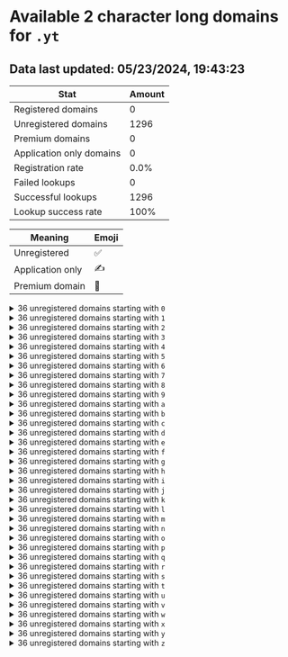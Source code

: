 # Available 2 character long domains for `.yt`

## Data last updated: 05/23/2024, 19:43:23

|Stat|Amount|
|--|--|
|Registered domains|0|
|Unregistered domains|1296|
|Premium domains|0|
|Application only domains|0|
|Registration rate|0.0%|
|Failed lookups|0|
|Successful lookups|1296|
|Lookup success rate|100%|


|Meaning|Emoji|
|--|--|
|Unregistered|:white_check_mark:|
|Application only|:writing_hand:|
|Premium domain|:gem:|

<details>
<summary>36 unregistered domains starting with <bold><code>0</code></bold></summary>

|Type|Domain|
|--|--|
|:white_check_mark:|`00.yt`|
|:white_check_mark:|`01.yt`|
|:white_check_mark:|`02.yt`|
|:white_check_mark:|`03.yt`|
|:white_check_mark:|`04.yt`|
|:white_check_mark:|`05.yt`|
|:white_check_mark:|`06.yt`|
|:white_check_mark:|`07.yt`|
|:white_check_mark:|`08.yt`|
|:white_check_mark:|`09.yt`|
|:white_check_mark:|`0a.yt`|
|:white_check_mark:|`0b.yt`|
|:white_check_mark:|`0c.yt`|
|:white_check_mark:|`0d.yt`|
|:white_check_mark:|`0e.yt`|
|:white_check_mark:|`0f.yt`|
|:white_check_mark:|`0g.yt`|
|:white_check_mark:|`0h.yt`|
|:white_check_mark:|`0i.yt`|
|:white_check_mark:|`0j.yt`|
|:white_check_mark:|`0k.yt`|
|:white_check_mark:|`0l.yt`|
|:white_check_mark:|`0m.yt`|
|:white_check_mark:|`0n.yt`|
|:white_check_mark:|`0o.yt`|
|:white_check_mark:|`0p.yt`|
|:white_check_mark:|`0q.yt`|
|:white_check_mark:|`0r.yt`|
|:white_check_mark:|`0s.yt`|
|:white_check_mark:|`0t.yt`|
|:white_check_mark:|`0u.yt`|
|:white_check_mark:|`0v.yt`|
|:white_check_mark:|`0w.yt`|
|:white_check_mark:|`0x.yt`|
|:white_check_mark:|`0y.yt`|
|:white_check_mark:|`0z.yt`|
</details>
<details>
<summary>36 unregistered domains starting with <bold><code>1</code></bold></summary>

|Type|Domain|
|--|--|
|:white_check_mark:|`10.yt`|
|:white_check_mark:|`11.yt`|
|:white_check_mark:|`12.yt`|
|:white_check_mark:|`13.yt`|
|:white_check_mark:|`14.yt`|
|:white_check_mark:|`15.yt`|
|:white_check_mark:|`16.yt`|
|:white_check_mark:|`17.yt`|
|:white_check_mark:|`18.yt`|
|:white_check_mark:|`19.yt`|
|:white_check_mark:|`1a.yt`|
|:white_check_mark:|`1b.yt`|
|:white_check_mark:|`1c.yt`|
|:white_check_mark:|`1d.yt`|
|:white_check_mark:|`1e.yt`|
|:white_check_mark:|`1f.yt`|
|:white_check_mark:|`1g.yt`|
|:white_check_mark:|`1h.yt`|
|:white_check_mark:|`1i.yt`|
|:white_check_mark:|`1j.yt`|
|:white_check_mark:|`1k.yt`|
|:white_check_mark:|`1l.yt`|
|:white_check_mark:|`1m.yt`|
|:white_check_mark:|`1n.yt`|
|:white_check_mark:|`1o.yt`|
|:white_check_mark:|`1p.yt`|
|:white_check_mark:|`1q.yt`|
|:white_check_mark:|`1r.yt`|
|:white_check_mark:|`1s.yt`|
|:white_check_mark:|`1t.yt`|
|:white_check_mark:|`1u.yt`|
|:white_check_mark:|`1v.yt`|
|:white_check_mark:|`1w.yt`|
|:white_check_mark:|`1x.yt`|
|:white_check_mark:|`1y.yt`|
|:white_check_mark:|`1z.yt`|
</details>
<details>
<summary>36 unregistered domains starting with <bold><code>2</code></bold></summary>

|Type|Domain|
|--|--|
|:white_check_mark:|`20.yt`|
|:white_check_mark:|`21.yt`|
|:white_check_mark:|`22.yt`|
|:white_check_mark:|`23.yt`|
|:white_check_mark:|`24.yt`|
|:white_check_mark:|`25.yt`|
|:white_check_mark:|`26.yt`|
|:white_check_mark:|`27.yt`|
|:white_check_mark:|`28.yt`|
|:white_check_mark:|`29.yt`|
|:white_check_mark:|`2a.yt`|
|:white_check_mark:|`2b.yt`|
|:white_check_mark:|`2c.yt`|
|:white_check_mark:|`2d.yt`|
|:white_check_mark:|`2e.yt`|
|:white_check_mark:|`2f.yt`|
|:white_check_mark:|`2g.yt`|
|:white_check_mark:|`2h.yt`|
|:white_check_mark:|`2i.yt`|
|:white_check_mark:|`2j.yt`|
|:white_check_mark:|`2k.yt`|
|:white_check_mark:|`2l.yt`|
|:white_check_mark:|`2m.yt`|
|:white_check_mark:|`2n.yt`|
|:white_check_mark:|`2o.yt`|
|:white_check_mark:|`2p.yt`|
|:white_check_mark:|`2q.yt`|
|:white_check_mark:|`2r.yt`|
|:white_check_mark:|`2s.yt`|
|:white_check_mark:|`2t.yt`|
|:white_check_mark:|`2u.yt`|
|:white_check_mark:|`2v.yt`|
|:white_check_mark:|`2w.yt`|
|:white_check_mark:|`2x.yt`|
|:white_check_mark:|`2y.yt`|
|:white_check_mark:|`2z.yt`|
</details>
<details>
<summary>36 unregistered domains starting with <bold><code>3</code></bold></summary>

|Type|Domain|
|--|--|
|:white_check_mark:|`30.yt`|
|:white_check_mark:|`31.yt`|
|:white_check_mark:|`32.yt`|
|:white_check_mark:|`33.yt`|
|:white_check_mark:|`34.yt`|
|:white_check_mark:|`35.yt`|
|:white_check_mark:|`36.yt`|
|:white_check_mark:|`37.yt`|
|:white_check_mark:|`38.yt`|
|:white_check_mark:|`39.yt`|
|:white_check_mark:|`3a.yt`|
|:white_check_mark:|`3b.yt`|
|:white_check_mark:|`3c.yt`|
|:white_check_mark:|`3d.yt`|
|:white_check_mark:|`3e.yt`|
|:white_check_mark:|`3f.yt`|
|:white_check_mark:|`3g.yt`|
|:white_check_mark:|`3h.yt`|
|:white_check_mark:|`3i.yt`|
|:white_check_mark:|`3j.yt`|
|:white_check_mark:|`3k.yt`|
|:white_check_mark:|`3l.yt`|
|:white_check_mark:|`3m.yt`|
|:white_check_mark:|`3n.yt`|
|:white_check_mark:|`3o.yt`|
|:white_check_mark:|`3p.yt`|
|:white_check_mark:|`3q.yt`|
|:white_check_mark:|`3r.yt`|
|:white_check_mark:|`3s.yt`|
|:white_check_mark:|`3t.yt`|
|:white_check_mark:|`3u.yt`|
|:white_check_mark:|`3v.yt`|
|:white_check_mark:|`3w.yt`|
|:white_check_mark:|`3x.yt`|
|:white_check_mark:|`3y.yt`|
|:white_check_mark:|`3z.yt`|
</details>
<details>
<summary>36 unregistered domains starting with <bold><code>4</code></bold></summary>

|Type|Domain|
|--|--|
|:white_check_mark:|`40.yt`|
|:white_check_mark:|`41.yt`|
|:white_check_mark:|`42.yt`|
|:white_check_mark:|`43.yt`|
|:white_check_mark:|`44.yt`|
|:white_check_mark:|`45.yt`|
|:white_check_mark:|`46.yt`|
|:white_check_mark:|`47.yt`|
|:white_check_mark:|`48.yt`|
|:white_check_mark:|`49.yt`|
|:white_check_mark:|`4a.yt`|
|:white_check_mark:|`4b.yt`|
|:white_check_mark:|`4c.yt`|
|:white_check_mark:|`4d.yt`|
|:white_check_mark:|`4e.yt`|
|:white_check_mark:|`4f.yt`|
|:white_check_mark:|`4g.yt`|
|:white_check_mark:|`4h.yt`|
|:white_check_mark:|`4i.yt`|
|:white_check_mark:|`4j.yt`|
|:white_check_mark:|`4k.yt`|
|:white_check_mark:|`4l.yt`|
|:white_check_mark:|`4m.yt`|
|:white_check_mark:|`4n.yt`|
|:white_check_mark:|`4o.yt`|
|:white_check_mark:|`4p.yt`|
|:white_check_mark:|`4q.yt`|
|:white_check_mark:|`4r.yt`|
|:white_check_mark:|`4s.yt`|
|:white_check_mark:|`4t.yt`|
|:white_check_mark:|`4u.yt`|
|:white_check_mark:|`4v.yt`|
|:white_check_mark:|`4w.yt`|
|:white_check_mark:|`4x.yt`|
|:white_check_mark:|`4y.yt`|
|:white_check_mark:|`4z.yt`|
</details>
<details>
<summary>36 unregistered domains starting with <bold><code>5</code></bold></summary>

|Type|Domain|
|--|--|
|:white_check_mark:|`50.yt`|
|:white_check_mark:|`51.yt`|
|:white_check_mark:|`52.yt`|
|:white_check_mark:|`53.yt`|
|:white_check_mark:|`54.yt`|
|:white_check_mark:|`55.yt`|
|:white_check_mark:|`56.yt`|
|:white_check_mark:|`57.yt`|
|:white_check_mark:|`58.yt`|
|:white_check_mark:|`59.yt`|
|:white_check_mark:|`5a.yt`|
|:white_check_mark:|`5b.yt`|
|:white_check_mark:|`5c.yt`|
|:white_check_mark:|`5d.yt`|
|:white_check_mark:|`5e.yt`|
|:white_check_mark:|`5f.yt`|
|:white_check_mark:|`5g.yt`|
|:white_check_mark:|`5h.yt`|
|:white_check_mark:|`5i.yt`|
|:white_check_mark:|`5j.yt`|
|:white_check_mark:|`5k.yt`|
|:white_check_mark:|`5l.yt`|
|:white_check_mark:|`5m.yt`|
|:white_check_mark:|`5n.yt`|
|:white_check_mark:|`5o.yt`|
|:white_check_mark:|`5p.yt`|
|:white_check_mark:|`5q.yt`|
|:white_check_mark:|`5r.yt`|
|:white_check_mark:|`5s.yt`|
|:white_check_mark:|`5t.yt`|
|:white_check_mark:|`5u.yt`|
|:white_check_mark:|`5v.yt`|
|:white_check_mark:|`5w.yt`|
|:white_check_mark:|`5x.yt`|
|:white_check_mark:|`5y.yt`|
|:white_check_mark:|`5z.yt`|
</details>
<details>
<summary>36 unregistered domains starting with <bold><code>6</code></bold></summary>

|Type|Domain|
|--|--|
|:white_check_mark:|`60.yt`|
|:white_check_mark:|`61.yt`|
|:white_check_mark:|`62.yt`|
|:white_check_mark:|`63.yt`|
|:white_check_mark:|`64.yt`|
|:white_check_mark:|`65.yt`|
|:white_check_mark:|`66.yt`|
|:white_check_mark:|`67.yt`|
|:white_check_mark:|`68.yt`|
|:white_check_mark:|`69.yt`|
|:white_check_mark:|`6a.yt`|
|:white_check_mark:|`6b.yt`|
|:white_check_mark:|`6c.yt`|
|:white_check_mark:|`6d.yt`|
|:white_check_mark:|`6e.yt`|
|:white_check_mark:|`6f.yt`|
|:white_check_mark:|`6g.yt`|
|:white_check_mark:|`6h.yt`|
|:white_check_mark:|`6i.yt`|
|:white_check_mark:|`6j.yt`|
|:white_check_mark:|`6k.yt`|
|:white_check_mark:|`6l.yt`|
|:white_check_mark:|`6m.yt`|
|:white_check_mark:|`6n.yt`|
|:white_check_mark:|`6o.yt`|
|:white_check_mark:|`6p.yt`|
|:white_check_mark:|`6q.yt`|
|:white_check_mark:|`6r.yt`|
|:white_check_mark:|`6s.yt`|
|:white_check_mark:|`6t.yt`|
|:white_check_mark:|`6u.yt`|
|:white_check_mark:|`6v.yt`|
|:white_check_mark:|`6w.yt`|
|:white_check_mark:|`6x.yt`|
|:white_check_mark:|`6y.yt`|
|:white_check_mark:|`6z.yt`|
</details>
<details>
<summary>36 unregistered domains starting with <bold><code>7</code></bold></summary>

|Type|Domain|
|--|--|
|:white_check_mark:|`70.yt`|
|:white_check_mark:|`71.yt`|
|:white_check_mark:|`72.yt`|
|:white_check_mark:|`73.yt`|
|:white_check_mark:|`74.yt`|
|:white_check_mark:|`75.yt`|
|:white_check_mark:|`76.yt`|
|:white_check_mark:|`77.yt`|
|:white_check_mark:|`78.yt`|
|:white_check_mark:|`79.yt`|
|:white_check_mark:|`7a.yt`|
|:white_check_mark:|`7b.yt`|
|:white_check_mark:|`7c.yt`|
|:white_check_mark:|`7d.yt`|
|:white_check_mark:|`7e.yt`|
|:white_check_mark:|`7f.yt`|
|:white_check_mark:|`7g.yt`|
|:white_check_mark:|`7h.yt`|
|:white_check_mark:|`7i.yt`|
|:white_check_mark:|`7j.yt`|
|:white_check_mark:|`7k.yt`|
|:white_check_mark:|`7l.yt`|
|:white_check_mark:|`7m.yt`|
|:white_check_mark:|`7n.yt`|
|:white_check_mark:|`7o.yt`|
|:white_check_mark:|`7p.yt`|
|:white_check_mark:|`7q.yt`|
|:white_check_mark:|`7r.yt`|
|:white_check_mark:|`7s.yt`|
|:white_check_mark:|`7t.yt`|
|:white_check_mark:|`7u.yt`|
|:white_check_mark:|`7v.yt`|
|:white_check_mark:|`7w.yt`|
|:white_check_mark:|`7x.yt`|
|:white_check_mark:|`7y.yt`|
|:white_check_mark:|`7z.yt`|
</details>
<details>
<summary>36 unregistered domains starting with <bold><code>8</code></bold></summary>

|Type|Domain|
|--|--|
|:white_check_mark:|`80.yt`|
|:white_check_mark:|`81.yt`|
|:white_check_mark:|`82.yt`|
|:white_check_mark:|`83.yt`|
|:white_check_mark:|`84.yt`|
|:white_check_mark:|`85.yt`|
|:white_check_mark:|`86.yt`|
|:white_check_mark:|`87.yt`|
|:white_check_mark:|`88.yt`|
|:white_check_mark:|`89.yt`|
|:white_check_mark:|`8a.yt`|
|:white_check_mark:|`8b.yt`|
|:white_check_mark:|`8c.yt`|
|:white_check_mark:|`8d.yt`|
|:white_check_mark:|`8e.yt`|
|:white_check_mark:|`8f.yt`|
|:white_check_mark:|`8g.yt`|
|:white_check_mark:|`8h.yt`|
|:white_check_mark:|`8i.yt`|
|:white_check_mark:|`8j.yt`|
|:white_check_mark:|`8k.yt`|
|:white_check_mark:|`8l.yt`|
|:white_check_mark:|`8m.yt`|
|:white_check_mark:|`8n.yt`|
|:white_check_mark:|`8o.yt`|
|:white_check_mark:|`8p.yt`|
|:white_check_mark:|`8q.yt`|
|:white_check_mark:|`8r.yt`|
|:white_check_mark:|`8s.yt`|
|:white_check_mark:|`8t.yt`|
|:white_check_mark:|`8u.yt`|
|:white_check_mark:|`8v.yt`|
|:white_check_mark:|`8w.yt`|
|:white_check_mark:|`8x.yt`|
|:white_check_mark:|`8y.yt`|
|:white_check_mark:|`8z.yt`|
</details>
<details>
<summary>36 unregistered domains starting with <bold><code>9</code></bold></summary>

|Type|Domain|
|--|--|
|:white_check_mark:|`90.yt`|
|:white_check_mark:|`91.yt`|
|:white_check_mark:|`92.yt`|
|:white_check_mark:|`93.yt`|
|:white_check_mark:|`94.yt`|
|:white_check_mark:|`95.yt`|
|:white_check_mark:|`96.yt`|
|:white_check_mark:|`97.yt`|
|:white_check_mark:|`98.yt`|
|:white_check_mark:|`99.yt`|
|:white_check_mark:|`9a.yt`|
|:white_check_mark:|`9b.yt`|
|:white_check_mark:|`9c.yt`|
|:white_check_mark:|`9d.yt`|
|:white_check_mark:|`9e.yt`|
|:white_check_mark:|`9f.yt`|
|:white_check_mark:|`9g.yt`|
|:white_check_mark:|`9h.yt`|
|:white_check_mark:|`9i.yt`|
|:white_check_mark:|`9j.yt`|
|:white_check_mark:|`9k.yt`|
|:white_check_mark:|`9l.yt`|
|:white_check_mark:|`9m.yt`|
|:white_check_mark:|`9n.yt`|
|:white_check_mark:|`9o.yt`|
|:white_check_mark:|`9p.yt`|
|:white_check_mark:|`9q.yt`|
|:white_check_mark:|`9r.yt`|
|:white_check_mark:|`9s.yt`|
|:white_check_mark:|`9t.yt`|
|:white_check_mark:|`9u.yt`|
|:white_check_mark:|`9v.yt`|
|:white_check_mark:|`9w.yt`|
|:white_check_mark:|`9x.yt`|
|:white_check_mark:|`9y.yt`|
|:white_check_mark:|`9z.yt`|
</details>
<details>
<summary>36 unregistered domains starting with <bold><code>a</code></bold></summary>

|Type|Domain|
|--|--|
|:white_check_mark:|`a0.yt`|
|:white_check_mark:|`a1.yt`|
|:white_check_mark:|`a2.yt`|
|:white_check_mark:|`a3.yt`|
|:white_check_mark:|`a4.yt`|
|:white_check_mark:|`a5.yt`|
|:white_check_mark:|`a6.yt`|
|:white_check_mark:|`a7.yt`|
|:white_check_mark:|`a8.yt`|
|:white_check_mark:|`a9.yt`|
|:white_check_mark:|`aa.yt`|
|:white_check_mark:|`ab.yt`|
|:white_check_mark:|`ac.yt`|
|:white_check_mark:|`ad.yt`|
|:white_check_mark:|`ae.yt`|
|:white_check_mark:|`af.yt`|
|:white_check_mark:|`ag.yt`|
|:white_check_mark:|`ah.yt`|
|:white_check_mark:|`ai.yt`|
|:white_check_mark:|`aj.yt`|
|:white_check_mark:|`ak.yt`|
|:white_check_mark:|`al.yt`|
|:white_check_mark:|`am.yt`|
|:white_check_mark:|`an.yt`|
|:white_check_mark:|`ao.yt`|
|:white_check_mark:|`ap.yt`|
|:white_check_mark:|`aq.yt`|
|:white_check_mark:|`ar.yt`|
|:white_check_mark:|`as.yt`|
|:white_check_mark:|`at.yt`|
|:white_check_mark:|`au.yt`|
|:white_check_mark:|`av.yt`|
|:white_check_mark:|`aw.yt`|
|:white_check_mark:|`ax.yt`|
|:white_check_mark:|`ay.yt`|
|:white_check_mark:|`az.yt`|
</details>
<details>
<summary>36 unregistered domains starting with <bold><code>b</code></bold></summary>

|Type|Domain|
|--|--|
|:white_check_mark:|`b0.yt`|
|:white_check_mark:|`b1.yt`|
|:white_check_mark:|`b2.yt`|
|:white_check_mark:|`b3.yt`|
|:white_check_mark:|`b4.yt`|
|:white_check_mark:|`b5.yt`|
|:white_check_mark:|`b6.yt`|
|:white_check_mark:|`b7.yt`|
|:white_check_mark:|`b8.yt`|
|:white_check_mark:|`b9.yt`|
|:white_check_mark:|`ba.yt`|
|:white_check_mark:|`bb.yt`|
|:white_check_mark:|`bc.yt`|
|:white_check_mark:|`bd.yt`|
|:white_check_mark:|`be.yt`|
|:white_check_mark:|`bf.yt`|
|:white_check_mark:|`bg.yt`|
|:white_check_mark:|`bh.yt`|
|:white_check_mark:|`bi.yt`|
|:white_check_mark:|`bj.yt`|
|:white_check_mark:|`bk.yt`|
|:white_check_mark:|`bl.yt`|
|:white_check_mark:|`bm.yt`|
|:white_check_mark:|`bn.yt`|
|:white_check_mark:|`bo.yt`|
|:white_check_mark:|`bp.yt`|
|:white_check_mark:|`bq.yt`|
|:white_check_mark:|`br.yt`|
|:white_check_mark:|`bs.yt`|
|:white_check_mark:|`bt.yt`|
|:white_check_mark:|`bu.yt`|
|:white_check_mark:|`bv.yt`|
|:white_check_mark:|`bw.yt`|
|:white_check_mark:|`bx.yt`|
|:white_check_mark:|`by.yt`|
|:white_check_mark:|`bz.yt`|
</details>
<details>
<summary>36 unregistered domains starting with <bold><code>c</code></bold></summary>

|Type|Domain|
|--|--|
|:white_check_mark:|`c0.yt`|
|:white_check_mark:|`c1.yt`|
|:white_check_mark:|`c2.yt`|
|:white_check_mark:|`c3.yt`|
|:white_check_mark:|`c4.yt`|
|:white_check_mark:|`c5.yt`|
|:white_check_mark:|`c6.yt`|
|:white_check_mark:|`c7.yt`|
|:white_check_mark:|`c8.yt`|
|:white_check_mark:|`c9.yt`|
|:white_check_mark:|`ca.yt`|
|:white_check_mark:|`cb.yt`|
|:white_check_mark:|`cc.yt`|
|:white_check_mark:|`cd.yt`|
|:white_check_mark:|`ce.yt`|
|:white_check_mark:|`cf.yt`|
|:white_check_mark:|`cg.yt`|
|:white_check_mark:|`ch.yt`|
|:white_check_mark:|`ci.yt`|
|:white_check_mark:|`cj.yt`|
|:white_check_mark:|`ck.yt`|
|:white_check_mark:|`cl.yt`|
|:white_check_mark:|`cm.yt`|
|:white_check_mark:|`cn.yt`|
|:white_check_mark:|`co.yt`|
|:white_check_mark:|`cp.yt`|
|:white_check_mark:|`cq.yt`|
|:white_check_mark:|`cr.yt`|
|:white_check_mark:|`cs.yt`|
|:white_check_mark:|`ct.yt`|
|:white_check_mark:|`cu.yt`|
|:white_check_mark:|`cv.yt`|
|:white_check_mark:|`cw.yt`|
|:white_check_mark:|`cx.yt`|
|:white_check_mark:|`cy.yt`|
|:white_check_mark:|`cz.yt`|
</details>
<details>
<summary>36 unregistered domains starting with <bold><code>d</code></bold></summary>

|Type|Domain|
|--|--|
|:white_check_mark:|`d0.yt`|
|:white_check_mark:|`d1.yt`|
|:white_check_mark:|`d2.yt`|
|:white_check_mark:|`d3.yt`|
|:white_check_mark:|`d4.yt`|
|:white_check_mark:|`d5.yt`|
|:white_check_mark:|`d6.yt`|
|:white_check_mark:|`d7.yt`|
|:white_check_mark:|`d8.yt`|
|:white_check_mark:|`d9.yt`|
|:white_check_mark:|`da.yt`|
|:white_check_mark:|`db.yt`|
|:white_check_mark:|`dc.yt`|
|:white_check_mark:|`dd.yt`|
|:white_check_mark:|`de.yt`|
|:white_check_mark:|`df.yt`|
|:white_check_mark:|`dg.yt`|
|:white_check_mark:|`dh.yt`|
|:white_check_mark:|`di.yt`|
|:white_check_mark:|`dj.yt`|
|:white_check_mark:|`dk.yt`|
|:white_check_mark:|`dl.yt`|
|:white_check_mark:|`dm.yt`|
|:white_check_mark:|`dn.yt`|
|:white_check_mark:|`do.yt`|
|:white_check_mark:|`dp.yt`|
|:white_check_mark:|`dq.yt`|
|:white_check_mark:|`dr.yt`|
|:white_check_mark:|`ds.yt`|
|:white_check_mark:|`dt.yt`|
|:white_check_mark:|`du.yt`|
|:white_check_mark:|`dv.yt`|
|:white_check_mark:|`dw.yt`|
|:white_check_mark:|`dx.yt`|
|:white_check_mark:|`dy.yt`|
|:white_check_mark:|`dz.yt`|
</details>
<details>
<summary>36 unregistered domains starting with <bold><code>e</code></bold></summary>

|Type|Domain|
|--|--|
|:white_check_mark:|`e0.yt`|
|:white_check_mark:|`e1.yt`|
|:white_check_mark:|`e2.yt`|
|:white_check_mark:|`e3.yt`|
|:white_check_mark:|`e4.yt`|
|:white_check_mark:|`e5.yt`|
|:white_check_mark:|`e6.yt`|
|:white_check_mark:|`e7.yt`|
|:white_check_mark:|`e8.yt`|
|:white_check_mark:|`e9.yt`|
|:white_check_mark:|`ea.yt`|
|:white_check_mark:|`eb.yt`|
|:white_check_mark:|`ec.yt`|
|:white_check_mark:|`ed.yt`|
|:white_check_mark:|`ee.yt`|
|:white_check_mark:|`ef.yt`|
|:white_check_mark:|`eg.yt`|
|:white_check_mark:|`eh.yt`|
|:white_check_mark:|`ei.yt`|
|:white_check_mark:|`ej.yt`|
|:white_check_mark:|`ek.yt`|
|:white_check_mark:|`el.yt`|
|:white_check_mark:|`em.yt`|
|:white_check_mark:|`en.yt`|
|:white_check_mark:|`eo.yt`|
|:white_check_mark:|`ep.yt`|
|:white_check_mark:|`eq.yt`|
|:white_check_mark:|`er.yt`|
|:white_check_mark:|`es.yt`|
|:white_check_mark:|`et.yt`|
|:white_check_mark:|`eu.yt`|
|:white_check_mark:|`ev.yt`|
|:white_check_mark:|`ew.yt`|
|:white_check_mark:|`ex.yt`|
|:white_check_mark:|`ey.yt`|
|:white_check_mark:|`ez.yt`|
</details>
<details>
<summary>36 unregistered domains starting with <bold><code>f</code></bold></summary>

|Type|Domain|
|--|--|
|:white_check_mark:|`f0.yt`|
|:white_check_mark:|`f1.yt`|
|:white_check_mark:|`f2.yt`|
|:white_check_mark:|`f3.yt`|
|:white_check_mark:|`f4.yt`|
|:white_check_mark:|`f5.yt`|
|:white_check_mark:|`f6.yt`|
|:white_check_mark:|`f7.yt`|
|:white_check_mark:|`f8.yt`|
|:white_check_mark:|`f9.yt`|
|:white_check_mark:|`fa.yt`|
|:white_check_mark:|`fb.yt`|
|:white_check_mark:|`fc.yt`|
|:white_check_mark:|`fd.yt`|
|:white_check_mark:|`fe.yt`|
|:white_check_mark:|`ff.yt`|
|:white_check_mark:|`fg.yt`|
|:white_check_mark:|`fh.yt`|
|:white_check_mark:|`fi.yt`|
|:white_check_mark:|`fj.yt`|
|:white_check_mark:|`fk.yt`|
|:white_check_mark:|`fl.yt`|
|:white_check_mark:|`fm.yt`|
|:white_check_mark:|`fn.yt`|
|:white_check_mark:|`fo.yt`|
|:white_check_mark:|`fp.yt`|
|:white_check_mark:|`fq.yt`|
|:white_check_mark:|`fr.yt`|
|:white_check_mark:|`fs.yt`|
|:white_check_mark:|`ft.yt`|
|:white_check_mark:|`fu.yt`|
|:white_check_mark:|`fv.yt`|
|:white_check_mark:|`fw.yt`|
|:white_check_mark:|`fx.yt`|
|:white_check_mark:|`fy.yt`|
|:white_check_mark:|`fz.yt`|
</details>
<details>
<summary>36 unregistered domains starting with <bold><code>g</code></bold></summary>

|Type|Domain|
|--|--|
|:white_check_mark:|`g0.yt`|
|:white_check_mark:|`g1.yt`|
|:white_check_mark:|`g2.yt`|
|:white_check_mark:|`g3.yt`|
|:white_check_mark:|`g4.yt`|
|:white_check_mark:|`g5.yt`|
|:white_check_mark:|`g6.yt`|
|:white_check_mark:|`g7.yt`|
|:white_check_mark:|`g8.yt`|
|:white_check_mark:|`g9.yt`|
|:white_check_mark:|`ga.yt`|
|:white_check_mark:|`gb.yt`|
|:white_check_mark:|`gc.yt`|
|:white_check_mark:|`gd.yt`|
|:white_check_mark:|`ge.yt`|
|:white_check_mark:|`gf.yt`|
|:white_check_mark:|`gg.yt`|
|:white_check_mark:|`gh.yt`|
|:white_check_mark:|`gi.yt`|
|:white_check_mark:|`gj.yt`|
|:white_check_mark:|`gk.yt`|
|:white_check_mark:|`gl.yt`|
|:white_check_mark:|`gm.yt`|
|:white_check_mark:|`gn.yt`|
|:white_check_mark:|`go.yt`|
|:white_check_mark:|`gp.yt`|
|:white_check_mark:|`gq.yt`|
|:white_check_mark:|`gr.yt`|
|:white_check_mark:|`gs.yt`|
|:white_check_mark:|`gt.yt`|
|:white_check_mark:|`gu.yt`|
|:white_check_mark:|`gv.yt`|
|:white_check_mark:|`gw.yt`|
|:white_check_mark:|`gx.yt`|
|:white_check_mark:|`gy.yt`|
|:white_check_mark:|`gz.yt`|
</details>
<details>
<summary>36 unregistered domains starting with <bold><code>h</code></bold></summary>

|Type|Domain|
|--|--|
|:white_check_mark:|`h0.yt`|
|:white_check_mark:|`h1.yt`|
|:white_check_mark:|`h2.yt`|
|:white_check_mark:|`h3.yt`|
|:white_check_mark:|`h4.yt`|
|:white_check_mark:|`h5.yt`|
|:white_check_mark:|`h6.yt`|
|:white_check_mark:|`h7.yt`|
|:white_check_mark:|`h8.yt`|
|:white_check_mark:|`h9.yt`|
|:white_check_mark:|`ha.yt`|
|:white_check_mark:|`hb.yt`|
|:white_check_mark:|`hc.yt`|
|:white_check_mark:|`hd.yt`|
|:white_check_mark:|`he.yt`|
|:white_check_mark:|`hf.yt`|
|:white_check_mark:|`hg.yt`|
|:white_check_mark:|`hh.yt`|
|:white_check_mark:|`hi.yt`|
|:white_check_mark:|`hj.yt`|
|:white_check_mark:|`hk.yt`|
|:white_check_mark:|`hl.yt`|
|:white_check_mark:|`hm.yt`|
|:white_check_mark:|`hn.yt`|
|:white_check_mark:|`ho.yt`|
|:white_check_mark:|`hp.yt`|
|:white_check_mark:|`hq.yt`|
|:white_check_mark:|`hr.yt`|
|:white_check_mark:|`hs.yt`|
|:white_check_mark:|`ht.yt`|
|:white_check_mark:|`hu.yt`|
|:white_check_mark:|`hv.yt`|
|:white_check_mark:|`hw.yt`|
|:white_check_mark:|`hx.yt`|
|:white_check_mark:|`hy.yt`|
|:white_check_mark:|`hz.yt`|
</details>
<details>
<summary>36 unregistered domains starting with <bold><code>i</code></bold></summary>

|Type|Domain|
|--|--|
|:white_check_mark:|`i0.yt`|
|:white_check_mark:|`i1.yt`|
|:white_check_mark:|`i2.yt`|
|:white_check_mark:|`i3.yt`|
|:white_check_mark:|`i4.yt`|
|:white_check_mark:|`i5.yt`|
|:white_check_mark:|`i6.yt`|
|:white_check_mark:|`i7.yt`|
|:white_check_mark:|`i8.yt`|
|:white_check_mark:|`i9.yt`|
|:white_check_mark:|`ia.yt`|
|:white_check_mark:|`ib.yt`|
|:white_check_mark:|`ic.yt`|
|:white_check_mark:|`id.yt`|
|:white_check_mark:|`ie.yt`|
|:white_check_mark:|`if.yt`|
|:white_check_mark:|`ig.yt`|
|:white_check_mark:|`ih.yt`|
|:white_check_mark:|`ii.yt`|
|:white_check_mark:|`ij.yt`|
|:white_check_mark:|`ik.yt`|
|:white_check_mark:|`il.yt`|
|:white_check_mark:|`im.yt`|
|:white_check_mark:|`in.yt`|
|:white_check_mark:|`io.yt`|
|:white_check_mark:|`ip.yt`|
|:white_check_mark:|`iq.yt`|
|:white_check_mark:|`ir.yt`|
|:white_check_mark:|`is.yt`|
|:white_check_mark:|`it.yt`|
|:white_check_mark:|`iu.yt`|
|:white_check_mark:|`iv.yt`|
|:white_check_mark:|`iw.yt`|
|:white_check_mark:|`ix.yt`|
|:white_check_mark:|`iy.yt`|
|:white_check_mark:|`iz.yt`|
</details>
<details>
<summary>36 unregistered domains starting with <bold><code>j</code></bold></summary>

|Type|Domain|
|--|--|
|:white_check_mark:|`j0.yt`|
|:white_check_mark:|`j1.yt`|
|:white_check_mark:|`j2.yt`|
|:white_check_mark:|`j3.yt`|
|:white_check_mark:|`j4.yt`|
|:white_check_mark:|`j5.yt`|
|:white_check_mark:|`j6.yt`|
|:white_check_mark:|`j7.yt`|
|:white_check_mark:|`j8.yt`|
|:white_check_mark:|`j9.yt`|
|:white_check_mark:|`ja.yt`|
|:white_check_mark:|`jb.yt`|
|:white_check_mark:|`jc.yt`|
|:white_check_mark:|`jd.yt`|
|:white_check_mark:|`je.yt`|
|:white_check_mark:|`jf.yt`|
|:white_check_mark:|`jg.yt`|
|:white_check_mark:|`jh.yt`|
|:white_check_mark:|`ji.yt`|
|:white_check_mark:|`jj.yt`|
|:white_check_mark:|`jk.yt`|
|:white_check_mark:|`jl.yt`|
|:white_check_mark:|`jm.yt`|
|:white_check_mark:|`jn.yt`|
|:white_check_mark:|`jo.yt`|
|:white_check_mark:|`jp.yt`|
|:white_check_mark:|`jq.yt`|
|:white_check_mark:|`jr.yt`|
|:white_check_mark:|`js.yt`|
|:white_check_mark:|`jt.yt`|
|:white_check_mark:|`ju.yt`|
|:white_check_mark:|`jv.yt`|
|:white_check_mark:|`jw.yt`|
|:white_check_mark:|`jx.yt`|
|:white_check_mark:|`jy.yt`|
|:white_check_mark:|`jz.yt`|
</details>
<details>
<summary>36 unregistered domains starting with <bold><code>k</code></bold></summary>

|Type|Domain|
|--|--|
|:white_check_mark:|`k0.yt`|
|:white_check_mark:|`k1.yt`|
|:white_check_mark:|`k2.yt`|
|:white_check_mark:|`k3.yt`|
|:white_check_mark:|`k4.yt`|
|:white_check_mark:|`k5.yt`|
|:white_check_mark:|`k6.yt`|
|:white_check_mark:|`k7.yt`|
|:white_check_mark:|`k8.yt`|
|:white_check_mark:|`k9.yt`|
|:white_check_mark:|`ka.yt`|
|:white_check_mark:|`kb.yt`|
|:white_check_mark:|`kc.yt`|
|:white_check_mark:|`kd.yt`|
|:white_check_mark:|`ke.yt`|
|:white_check_mark:|`kf.yt`|
|:white_check_mark:|`kg.yt`|
|:white_check_mark:|`kh.yt`|
|:white_check_mark:|`ki.yt`|
|:white_check_mark:|`kj.yt`|
|:white_check_mark:|`kk.yt`|
|:white_check_mark:|`kl.yt`|
|:white_check_mark:|`km.yt`|
|:white_check_mark:|`kn.yt`|
|:white_check_mark:|`ko.yt`|
|:white_check_mark:|`kp.yt`|
|:white_check_mark:|`kq.yt`|
|:white_check_mark:|`kr.yt`|
|:white_check_mark:|`ks.yt`|
|:white_check_mark:|`kt.yt`|
|:white_check_mark:|`ku.yt`|
|:white_check_mark:|`kv.yt`|
|:white_check_mark:|`kw.yt`|
|:white_check_mark:|`kx.yt`|
|:white_check_mark:|`ky.yt`|
|:white_check_mark:|`kz.yt`|
</details>
<details>
<summary>36 unregistered domains starting with <bold><code>l</code></bold></summary>

|Type|Domain|
|--|--|
|:white_check_mark:|`l0.yt`|
|:white_check_mark:|`l1.yt`|
|:white_check_mark:|`l2.yt`|
|:white_check_mark:|`l3.yt`|
|:white_check_mark:|`l4.yt`|
|:white_check_mark:|`l5.yt`|
|:white_check_mark:|`l6.yt`|
|:white_check_mark:|`l7.yt`|
|:white_check_mark:|`l8.yt`|
|:white_check_mark:|`l9.yt`|
|:white_check_mark:|`la.yt`|
|:white_check_mark:|`lb.yt`|
|:white_check_mark:|`lc.yt`|
|:white_check_mark:|`ld.yt`|
|:white_check_mark:|`le.yt`|
|:white_check_mark:|`lf.yt`|
|:white_check_mark:|`lg.yt`|
|:white_check_mark:|`lh.yt`|
|:white_check_mark:|`li.yt`|
|:white_check_mark:|`lj.yt`|
|:white_check_mark:|`lk.yt`|
|:white_check_mark:|`ll.yt`|
|:white_check_mark:|`lm.yt`|
|:white_check_mark:|`ln.yt`|
|:white_check_mark:|`lo.yt`|
|:white_check_mark:|`lp.yt`|
|:white_check_mark:|`lq.yt`|
|:white_check_mark:|`lr.yt`|
|:white_check_mark:|`ls.yt`|
|:white_check_mark:|`lt.yt`|
|:white_check_mark:|`lu.yt`|
|:white_check_mark:|`lv.yt`|
|:white_check_mark:|`lw.yt`|
|:white_check_mark:|`lx.yt`|
|:white_check_mark:|`ly.yt`|
|:white_check_mark:|`lz.yt`|
</details>
<details>
<summary>36 unregistered domains starting with <bold><code>m</code></bold></summary>

|Type|Domain|
|--|--|
|:white_check_mark:|`m0.yt`|
|:white_check_mark:|`m1.yt`|
|:white_check_mark:|`m2.yt`|
|:white_check_mark:|`m3.yt`|
|:white_check_mark:|`m4.yt`|
|:white_check_mark:|`m5.yt`|
|:white_check_mark:|`m6.yt`|
|:white_check_mark:|`m7.yt`|
|:white_check_mark:|`m8.yt`|
|:white_check_mark:|`m9.yt`|
|:white_check_mark:|`ma.yt`|
|:white_check_mark:|`mb.yt`|
|:white_check_mark:|`mc.yt`|
|:white_check_mark:|`md.yt`|
|:white_check_mark:|`me.yt`|
|:white_check_mark:|`mf.yt`|
|:white_check_mark:|`mg.yt`|
|:white_check_mark:|`mh.yt`|
|:white_check_mark:|`mi.yt`|
|:white_check_mark:|`mj.yt`|
|:white_check_mark:|`mk.yt`|
|:white_check_mark:|`ml.yt`|
|:white_check_mark:|`mm.yt`|
|:white_check_mark:|`mn.yt`|
|:white_check_mark:|`mo.yt`|
|:white_check_mark:|`mp.yt`|
|:white_check_mark:|`mq.yt`|
|:white_check_mark:|`mr.yt`|
|:white_check_mark:|`ms.yt`|
|:white_check_mark:|`mt.yt`|
|:white_check_mark:|`mu.yt`|
|:white_check_mark:|`mv.yt`|
|:white_check_mark:|`mw.yt`|
|:white_check_mark:|`mx.yt`|
|:white_check_mark:|`my.yt`|
|:white_check_mark:|`mz.yt`|
</details>
<details>
<summary>36 unregistered domains starting with <bold><code>n</code></bold></summary>

|Type|Domain|
|--|--|
|:white_check_mark:|`n0.yt`|
|:white_check_mark:|`n1.yt`|
|:white_check_mark:|`n2.yt`|
|:white_check_mark:|`n3.yt`|
|:white_check_mark:|`n4.yt`|
|:white_check_mark:|`n5.yt`|
|:white_check_mark:|`n6.yt`|
|:white_check_mark:|`n7.yt`|
|:white_check_mark:|`n8.yt`|
|:white_check_mark:|`n9.yt`|
|:white_check_mark:|`na.yt`|
|:white_check_mark:|`nb.yt`|
|:white_check_mark:|`nc.yt`|
|:white_check_mark:|`nd.yt`|
|:white_check_mark:|`ne.yt`|
|:white_check_mark:|`nf.yt`|
|:white_check_mark:|`ng.yt`|
|:white_check_mark:|`nh.yt`|
|:white_check_mark:|`ni.yt`|
|:white_check_mark:|`nj.yt`|
|:white_check_mark:|`nk.yt`|
|:white_check_mark:|`nl.yt`|
|:white_check_mark:|`nm.yt`|
|:white_check_mark:|`nn.yt`|
|:white_check_mark:|`no.yt`|
|:white_check_mark:|`np.yt`|
|:white_check_mark:|`nq.yt`|
|:white_check_mark:|`nr.yt`|
|:white_check_mark:|`ns.yt`|
|:white_check_mark:|`nt.yt`|
|:white_check_mark:|`nu.yt`|
|:white_check_mark:|`nv.yt`|
|:white_check_mark:|`nw.yt`|
|:white_check_mark:|`nx.yt`|
|:white_check_mark:|`ny.yt`|
|:white_check_mark:|`nz.yt`|
</details>
<details>
<summary>36 unregistered domains starting with <bold><code>o</code></bold></summary>

|Type|Domain|
|--|--|
|:white_check_mark:|`o0.yt`|
|:white_check_mark:|`o1.yt`|
|:white_check_mark:|`o2.yt`|
|:white_check_mark:|`o3.yt`|
|:white_check_mark:|`o4.yt`|
|:white_check_mark:|`o5.yt`|
|:white_check_mark:|`o6.yt`|
|:white_check_mark:|`o7.yt`|
|:white_check_mark:|`o8.yt`|
|:white_check_mark:|`o9.yt`|
|:white_check_mark:|`oa.yt`|
|:white_check_mark:|`ob.yt`|
|:white_check_mark:|`oc.yt`|
|:white_check_mark:|`od.yt`|
|:white_check_mark:|`oe.yt`|
|:white_check_mark:|`of.yt`|
|:white_check_mark:|`og.yt`|
|:white_check_mark:|`oh.yt`|
|:white_check_mark:|`oi.yt`|
|:white_check_mark:|`oj.yt`|
|:white_check_mark:|`ok.yt`|
|:white_check_mark:|`ol.yt`|
|:white_check_mark:|`om.yt`|
|:white_check_mark:|`on.yt`|
|:white_check_mark:|`oo.yt`|
|:white_check_mark:|`op.yt`|
|:white_check_mark:|`oq.yt`|
|:white_check_mark:|`or.yt`|
|:white_check_mark:|`os.yt`|
|:white_check_mark:|`ot.yt`|
|:white_check_mark:|`ou.yt`|
|:white_check_mark:|`ov.yt`|
|:white_check_mark:|`ow.yt`|
|:white_check_mark:|`ox.yt`|
|:white_check_mark:|`oy.yt`|
|:white_check_mark:|`oz.yt`|
</details>
<details>
<summary>36 unregistered domains starting with <bold><code>p</code></bold></summary>

|Type|Domain|
|--|--|
|:white_check_mark:|`p0.yt`|
|:white_check_mark:|`p1.yt`|
|:white_check_mark:|`p2.yt`|
|:white_check_mark:|`p3.yt`|
|:white_check_mark:|`p4.yt`|
|:white_check_mark:|`p5.yt`|
|:white_check_mark:|`p6.yt`|
|:white_check_mark:|`p7.yt`|
|:white_check_mark:|`p8.yt`|
|:white_check_mark:|`p9.yt`|
|:white_check_mark:|`pa.yt`|
|:white_check_mark:|`pb.yt`|
|:white_check_mark:|`pc.yt`|
|:white_check_mark:|`pd.yt`|
|:white_check_mark:|`pe.yt`|
|:white_check_mark:|`pf.yt`|
|:white_check_mark:|`pg.yt`|
|:white_check_mark:|`ph.yt`|
|:white_check_mark:|`pi.yt`|
|:white_check_mark:|`pj.yt`|
|:white_check_mark:|`pk.yt`|
|:white_check_mark:|`pl.yt`|
|:white_check_mark:|`pm.yt`|
|:white_check_mark:|`pn.yt`|
|:white_check_mark:|`po.yt`|
|:white_check_mark:|`pp.yt`|
|:white_check_mark:|`pq.yt`|
|:white_check_mark:|`pr.yt`|
|:white_check_mark:|`ps.yt`|
|:white_check_mark:|`pt.yt`|
|:white_check_mark:|`pu.yt`|
|:white_check_mark:|`pv.yt`|
|:white_check_mark:|`pw.yt`|
|:white_check_mark:|`px.yt`|
|:white_check_mark:|`py.yt`|
|:white_check_mark:|`pz.yt`|
</details>
<details>
<summary>36 unregistered domains starting with <bold><code>q</code></bold></summary>

|Type|Domain|
|--|--|
|:white_check_mark:|`q0.yt`|
|:white_check_mark:|`q1.yt`|
|:white_check_mark:|`q2.yt`|
|:white_check_mark:|`q3.yt`|
|:white_check_mark:|`q4.yt`|
|:white_check_mark:|`q5.yt`|
|:white_check_mark:|`q6.yt`|
|:white_check_mark:|`q7.yt`|
|:white_check_mark:|`q8.yt`|
|:white_check_mark:|`q9.yt`|
|:white_check_mark:|`qa.yt`|
|:white_check_mark:|`qb.yt`|
|:white_check_mark:|`qc.yt`|
|:white_check_mark:|`qd.yt`|
|:white_check_mark:|`qe.yt`|
|:white_check_mark:|`qf.yt`|
|:white_check_mark:|`qg.yt`|
|:white_check_mark:|`qh.yt`|
|:white_check_mark:|`qi.yt`|
|:white_check_mark:|`qj.yt`|
|:white_check_mark:|`qk.yt`|
|:white_check_mark:|`ql.yt`|
|:white_check_mark:|`qm.yt`|
|:white_check_mark:|`qn.yt`|
|:white_check_mark:|`qo.yt`|
|:white_check_mark:|`qp.yt`|
|:white_check_mark:|`qq.yt`|
|:white_check_mark:|`qr.yt`|
|:white_check_mark:|`qs.yt`|
|:white_check_mark:|`qt.yt`|
|:white_check_mark:|`qu.yt`|
|:white_check_mark:|`qv.yt`|
|:white_check_mark:|`qw.yt`|
|:white_check_mark:|`qx.yt`|
|:white_check_mark:|`qy.yt`|
|:white_check_mark:|`qz.yt`|
</details>
<details>
<summary>36 unregistered domains starting with <bold><code>r</code></bold></summary>

|Type|Domain|
|--|--|
|:white_check_mark:|`r0.yt`|
|:white_check_mark:|`r1.yt`|
|:white_check_mark:|`r2.yt`|
|:white_check_mark:|`r3.yt`|
|:white_check_mark:|`r4.yt`|
|:white_check_mark:|`r5.yt`|
|:white_check_mark:|`r6.yt`|
|:white_check_mark:|`r7.yt`|
|:white_check_mark:|`r8.yt`|
|:white_check_mark:|`r9.yt`|
|:white_check_mark:|`ra.yt`|
|:white_check_mark:|`rb.yt`|
|:white_check_mark:|`rc.yt`|
|:white_check_mark:|`rd.yt`|
|:white_check_mark:|`re.yt`|
|:white_check_mark:|`rf.yt`|
|:white_check_mark:|`rg.yt`|
|:white_check_mark:|`rh.yt`|
|:white_check_mark:|`ri.yt`|
|:white_check_mark:|`rj.yt`|
|:white_check_mark:|`rk.yt`|
|:white_check_mark:|`rl.yt`|
|:white_check_mark:|`rm.yt`|
|:white_check_mark:|`rn.yt`|
|:white_check_mark:|`ro.yt`|
|:white_check_mark:|`rp.yt`|
|:white_check_mark:|`rq.yt`|
|:white_check_mark:|`rr.yt`|
|:white_check_mark:|`rs.yt`|
|:white_check_mark:|`rt.yt`|
|:white_check_mark:|`ru.yt`|
|:white_check_mark:|`rv.yt`|
|:white_check_mark:|`rw.yt`|
|:white_check_mark:|`rx.yt`|
|:white_check_mark:|`ry.yt`|
|:white_check_mark:|`rz.yt`|
</details>
<details>
<summary>36 unregistered domains starting with <bold><code>s</code></bold></summary>

|Type|Domain|
|--|--|
|:white_check_mark:|`s0.yt`|
|:white_check_mark:|`s1.yt`|
|:white_check_mark:|`s2.yt`|
|:white_check_mark:|`s3.yt`|
|:white_check_mark:|`s4.yt`|
|:white_check_mark:|`s5.yt`|
|:white_check_mark:|`s6.yt`|
|:white_check_mark:|`s7.yt`|
|:white_check_mark:|`s8.yt`|
|:white_check_mark:|`s9.yt`|
|:white_check_mark:|`sa.yt`|
|:white_check_mark:|`sb.yt`|
|:white_check_mark:|`sc.yt`|
|:white_check_mark:|`sd.yt`|
|:white_check_mark:|`se.yt`|
|:white_check_mark:|`sf.yt`|
|:white_check_mark:|`sg.yt`|
|:white_check_mark:|`sh.yt`|
|:white_check_mark:|`si.yt`|
|:white_check_mark:|`sj.yt`|
|:white_check_mark:|`sk.yt`|
|:white_check_mark:|`sl.yt`|
|:white_check_mark:|`sm.yt`|
|:white_check_mark:|`sn.yt`|
|:white_check_mark:|`so.yt`|
|:white_check_mark:|`sp.yt`|
|:white_check_mark:|`sq.yt`|
|:white_check_mark:|`sr.yt`|
|:white_check_mark:|`ss.yt`|
|:white_check_mark:|`st.yt`|
|:white_check_mark:|`su.yt`|
|:white_check_mark:|`sv.yt`|
|:white_check_mark:|`sw.yt`|
|:white_check_mark:|`sx.yt`|
|:white_check_mark:|`sy.yt`|
|:white_check_mark:|`sz.yt`|
</details>
<details>
<summary>36 unregistered domains starting with <bold><code>t</code></bold></summary>

|Type|Domain|
|--|--|
|:white_check_mark:|`t0.yt`|
|:white_check_mark:|`t1.yt`|
|:white_check_mark:|`t2.yt`|
|:white_check_mark:|`t3.yt`|
|:white_check_mark:|`t4.yt`|
|:white_check_mark:|`t5.yt`|
|:white_check_mark:|`t6.yt`|
|:white_check_mark:|`t7.yt`|
|:white_check_mark:|`t8.yt`|
|:white_check_mark:|`t9.yt`|
|:white_check_mark:|`ta.yt`|
|:white_check_mark:|`tb.yt`|
|:white_check_mark:|`tc.yt`|
|:white_check_mark:|`td.yt`|
|:white_check_mark:|`te.yt`|
|:white_check_mark:|`tf.yt`|
|:white_check_mark:|`tg.yt`|
|:white_check_mark:|`th.yt`|
|:white_check_mark:|`ti.yt`|
|:white_check_mark:|`tj.yt`|
|:white_check_mark:|`tk.yt`|
|:white_check_mark:|`tl.yt`|
|:white_check_mark:|`tm.yt`|
|:white_check_mark:|`tn.yt`|
|:white_check_mark:|`to.yt`|
|:white_check_mark:|`tp.yt`|
|:white_check_mark:|`tq.yt`|
|:white_check_mark:|`tr.yt`|
|:white_check_mark:|`ts.yt`|
|:white_check_mark:|`tt.yt`|
|:white_check_mark:|`tu.yt`|
|:white_check_mark:|`tv.yt`|
|:white_check_mark:|`tw.yt`|
|:white_check_mark:|`tx.yt`|
|:white_check_mark:|`ty.yt`|
|:white_check_mark:|`tz.yt`|
</details>
<details>
<summary>36 unregistered domains starting with <bold><code>u</code></bold></summary>

|Type|Domain|
|--|--|
|:white_check_mark:|`u0.yt`|
|:white_check_mark:|`u1.yt`|
|:white_check_mark:|`u2.yt`|
|:white_check_mark:|`u3.yt`|
|:white_check_mark:|`u4.yt`|
|:white_check_mark:|`u5.yt`|
|:white_check_mark:|`u6.yt`|
|:white_check_mark:|`u7.yt`|
|:white_check_mark:|`u8.yt`|
|:white_check_mark:|`u9.yt`|
|:white_check_mark:|`ua.yt`|
|:white_check_mark:|`ub.yt`|
|:white_check_mark:|`uc.yt`|
|:white_check_mark:|`ud.yt`|
|:white_check_mark:|`ue.yt`|
|:white_check_mark:|`uf.yt`|
|:white_check_mark:|`ug.yt`|
|:white_check_mark:|`uh.yt`|
|:white_check_mark:|`ui.yt`|
|:white_check_mark:|`uj.yt`|
|:white_check_mark:|`uk.yt`|
|:white_check_mark:|`ul.yt`|
|:white_check_mark:|`um.yt`|
|:white_check_mark:|`un.yt`|
|:white_check_mark:|`uo.yt`|
|:white_check_mark:|`up.yt`|
|:white_check_mark:|`uq.yt`|
|:white_check_mark:|`ur.yt`|
|:white_check_mark:|`us.yt`|
|:white_check_mark:|`ut.yt`|
|:white_check_mark:|`uu.yt`|
|:white_check_mark:|`uv.yt`|
|:white_check_mark:|`uw.yt`|
|:white_check_mark:|`ux.yt`|
|:white_check_mark:|`uy.yt`|
|:white_check_mark:|`uz.yt`|
</details>
<details>
<summary>36 unregistered domains starting with <bold><code>v</code></bold></summary>

|Type|Domain|
|--|--|
|:white_check_mark:|`v0.yt`|
|:white_check_mark:|`v1.yt`|
|:white_check_mark:|`v2.yt`|
|:white_check_mark:|`v3.yt`|
|:white_check_mark:|`v4.yt`|
|:white_check_mark:|`v5.yt`|
|:white_check_mark:|`v6.yt`|
|:white_check_mark:|`v7.yt`|
|:white_check_mark:|`v8.yt`|
|:white_check_mark:|`v9.yt`|
|:white_check_mark:|`va.yt`|
|:white_check_mark:|`vb.yt`|
|:white_check_mark:|`vc.yt`|
|:white_check_mark:|`vd.yt`|
|:white_check_mark:|`ve.yt`|
|:white_check_mark:|`vf.yt`|
|:white_check_mark:|`vg.yt`|
|:white_check_mark:|`vh.yt`|
|:white_check_mark:|`vi.yt`|
|:white_check_mark:|`vj.yt`|
|:white_check_mark:|`vk.yt`|
|:white_check_mark:|`vl.yt`|
|:white_check_mark:|`vm.yt`|
|:white_check_mark:|`vn.yt`|
|:white_check_mark:|`vo.yt`|
|:white_check_mark:|`vp.yt`|
|:white_check_mark:|`vq.yt`|
|:white_check_mark:|`vr.yt`|
|:white_check_mark:|`vs.yt`|
|:white_check_mark:|`vt.yt`|
|:white_check_mark:|`vu.yt`|
|:white_check_mark:|`vv.yt`|
|:white_check_mark:|`vw.yt`|
|:white_check_mark:|`vx.yt`|
|:white_check_mark:|`vy.yt`|
|:white_check_mark:|`vz.yt`|
</details>
<details>
<summary>36 unregistered domains starting with <bold><code>w</code></bold></summary>

|Type|Domain|
|--|--|
|:white_check_mark:|`w0.yt`|
|:white_check_mark:|`w1.yt`|
|:white_check_mark:|`w2.yt`|
|:white_check_mark:|`w3.yt`|
|:white_check_mark:|`w4.yt`|
|:white_check_mark:|`w5.yt`|
|:white_check_mark:|`w6.yt`|
|:white_check_mark:|`w7.yt`|
|:white_check_mark:|`w8.yt`|
|:white_check_mark:|`w9.yt`|
|:white_check_mark:|`wa.yt`|
|:white_check_mark:|`wb.yt`|
|:white_check_mark:|`wc.yt`|
|:white_check_mark:|`wd.yt`|
|:white_check_mark:|`we.yt`|
|:white_check_mark:|`wf.yt`|
|:white_check_mark:|`wg.yt`|
|:white_check_mark:|`wh.yt`|
|:white_check_mark:|`wi.yt`|
|:white_check_mark:|`wj.yt`|
|:white_check_mark:|`wk.yt`|
|:white_check_mark:|`wl.yt`|
|:white_check_mark:|`wm.yt`|
|:white_check_mark:|`wn.yt`|
|:white_check_mark:|`wo.yt`|
|:white_check_mark:|`wp.yt`|
|:white_check_mark:|`wq.yt`|
|:white_check_mark:|`wr.yt`|
|:white_check_mark:|`ws.yt`|
|:white_check_mark:|`wt.yt`|
|:white_check_mark:|`wu.yt`|
|:white_check_mark:|`wv.yt`|
|:white_check_mark:|`ww.yt`|
|:white_check_mark:|`wx.yt`|
|:white_check_mark:|`wy.yt`|
|:white_check_mark:|`wz.yt`|
</details>
<details>
<summary>36 unregistered domains starting with <bold><code>x</code></bold></summary>

|Type|Domain|
|--|--|
|:white_check_mark:|`x0.yt`|
|:white_check_mark:|`x1.yt`|
|:white_check_mark:|`x2.yt`|
|:white_check_mark:|`x3.yt`|
|:white_check_mark:|`x4.yt`|
|:white_check_mark:|`x5.yt`|
|:white_check_mark:|`x6.yt`|
|:white_check_mark:|`x7.yt`|
|:white_check_mark:|`x8.yt`|
|:white_check_mark:|`x9.yt`|
|:white_check_mark:|`xa.yt`|
|:white_check_mark:|`xb.yt`|
|:white_check_mark:|`xc.yt`|
|:white_check_mark:|`xd.yt`|
|:white_check_mark:|`xe.yt`|
|:white_check_mark:|`xf.yt`|
|:white_check_mark:|`xg.yt`|
|:white_check_mark:|`xh.yt`|
|:white_check_mark:|`xi.yt`|
|:white_check_mark:|`xj.yt`|
|:white_check_mark:|`xk.yt`|
|:white_check_mark:|`xl.yt`|
|:white_check_mark:|`xm.yt`|
|:white_check_mark:|`xn.yt`|
|:white_check_mark:|`xo.yt`|
|:white_check_mark:|`xp.yt`|
|:white_check_mark:|`xq.yt`|
|:white_check_mark:|`xr.yt`|
|:white_check_mark:|`xs.yt`|
|:white_check_mark:|`xt.yt`|
|:white_check_mark:|`xu.yt`|
|:white_check_mark:|`xv.yt`|
|:white_check_mark:|`xw.yt`|
|:white_check_mark:|`xx.yt`|
|:white_check_mark:|`xy.yt`|
|:white_check_mark:|`xz.yt`|
</details>
<details>
<summary>36 unregistered domains starting with <bold><code>y</code></bold></summary>

|Type|Domain|
|--|--|
|:white_check_mark:|`y0.yt`|
|:white_check_mark:|`y1.yt`|
|:white_check_mark:|`y2.yt`|
|:white_check_mark:|`y3.yt`|
|:white_check_mark:|`y4.yt`|
|:white_check_mark:|`y5.yt`|
|:white_check_mark:|`y6.yt`|
|:white_check_mark:|`y7.yt`|
|:white_check_mark:|`y8.yt`|
|:white_check_mark:|`y9.yt`|
|:white_check_mark:|`ya.yt`|
|:white_check_mark:|`yb.yt`|
|:white_check_mark:|`yc.yt`|
|:white_check_mark:|`yd.yt`|
|:white_check_mark:|`ye.yt`|
|:white_check_mark:|`yf.yt`|
|:white_check_mark:|`yg.yt`|
|:white_check_mark:|`yh.yt`|
|:white_check_mark:|`yi.yt`|
|:white_check_mark:|`yj.yt`|
|:white_check_mark:|`yk.yt`|
|:white_check_mark:|`yl.yt`|
|:white_check_mark:|`ym.yt`|
|:white_check_mark:|`yn.yt`|
|:white_check_mark:|`yo.yt`|
|:white_check_mark:|`yp.yt`|
|:white_check_mark:|`yq.yt`|
|:white_check_mark:|`yr.yt`|
|:white_check_mark:|`ys.yt`|
|:white_check_mark:|`yt.yt`|
|:white_check_mark:|`yu.yt`|
|:white_check_mark:|`yv.yt`|
|:white_check_mark:|`yw.yt`|
|:white_check_mark:|`yx.yt`|
|:white_check_mark:|`yy.yt`|
|:white_check_mark:|`yz.yt`|
</details>
<details>
<summary>36 unregistered domains starting with <bold><code>z</code></bold></summary>

|Type|Domain|
|--|--|
|:white_check_mark:|`z0.yt`|
|:white_check_mark:|`z1.yt`|
|:white_check_mark:|`z2.yt`|
|:white_check_mark:|`z3.yt`|
|:white_check_mark:|`z4.yt`|
|:white_check_mark:|`z5.yt`|
|:white_check_mark:|`z6.yt`|
|:white_check_mark:|`z7.yt`|
|:white_check_mark:|`z8.yt`|
|:white_check_mark:|`z9.yt`|
|:white_check_mark:|`za.yt`|
|:white_check_mark:|`zb.yt`|
|:white_check_mark:|`zc.yt`|
|:white_check_mark:|`zd.yt`|
|:white_check_mark:|`ze.yt`|
|:white_check_mark:|`zf.yt`|
|:white_check_mark:|`zg.yt`|
|:white_check_mark:|`zh.yt`|
|:white_check_mark:|`zi.yt`|
|:white_check_mark:|`zj.yt`|
|:white_check_mark:|`zk.yt`|
|:white_check_mark:|`zl.yt`|
|:white_check_mark:|`zm.yt`|
|:white_check_mark:|`zn.yt`|
|:white_check_mark:|`zo.yt`|
|:white_check_mark:|`zp.yt`|
|:white_check_mark:|`zq.yt`|
|:white_check_mark:|`zr.yt`|
|:white_check_mark:|`zs.yt`|
|:white_check_mark:|`zt.yt`|
|:white_check_mark:|`zu.yt`|
|:white_check_mark:|`zv.yt`|
|:white_check_mark:|`zw.yt`|
|:white_check_mark:|`zx.yt`|
|:white_check_mark:|`zy.yt`|
|:white_check_mark:|`zz.yt`|
</details>